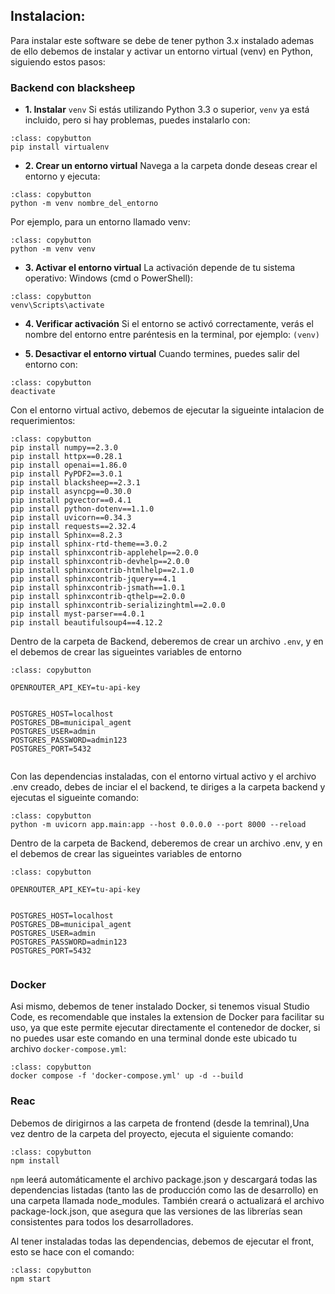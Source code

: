 ## Instalacion:

Para instalar este software se debe de tener python 3.x instalado ademas de ello debemos de instalar y activar un entorno virtual (venv) en Python, siguiendo estos pasos:

### Backend con blacksheep
- **1. Instalar**  `venv`
Si estás utilizando Python 3.3 o superior, `venv` ya está incluido, pero si hay problemas, puedes instalarlo con:


```{code-block}
:class: copybutton
pip install virtualenv
```

- **2. Crear un entorno virtual**
Navega a la carpeta donde deseas crear el entorno y ejecuta:

```{code-block}
:class: copybutton
python -m venv nombre_del_entorno
```
Por ejemplo, para un entorno llamado venv:
```{code-block}
:class: copybutton
python -m venv venv
```

- **3. Activar el entorno virtual**
La activación depende de tu sistema operativo:
Windows (cmd o PowerShell):
```{code-block}
:class: copybutton
venv\Scripts\activate
```

- **4. Verificar activación**
Si el entorno se activó correctamente, verás el nombre del entorno entre paréntesis en la terminal, por ejemplo: `(venv)` 

- **5. Desactivar el entorno virtual**
Cuando termines, puedes salir del entorno con:

```{code-block}
:class: copybutton
deactivate
```

Con el entorno virtual activo, debemos de ejecutar la sigueinte intalacion de requerimientos:

```{code-block}
:class: copybutton
pip install numpy==2.3.0
pip install httpx==0.28.1
pip install openai==1.86.0
pip install PyPDF2==3.0.1
pip install blacksheep==2.3.1
pip install asyncpg==0.30.0
pip install pgvector==0.4.1
pip install python-dotenv==1.1.0
pip install uvicorn==0.34.3
pip install requests==2.32.4
pip install Sphinx==8.2.3
pip install sphinx-rtd-theme==3.0.2
pip install sphinxcontrib-applehelp==2.0.0
pip install sphinxcontrib-devhelp==2.0.0
pip install sphinxcontrib-htmlhelp==2.1.0
pip install sphinxcontrib-jquery==4.1
pip install sphinxcontrib-jsmath==1.0.1
pip install sphinxcontrib-qthelp==2.0.0
pip install sphinxcontrib-serializinghtml==2.0.0
pip install myst-parser==4.0.1
pip install beautifulsoup4==4.12.2

```

Dentro de la carpeta de Backend, deberemos de crear un archivo `.env`, y en el debemos de crear las sigueintes variables de entorno

```{code-block}
:class: copybutton

OPENROUTER_API_KEY=tu-api-key


POSTGRES_HOST=localhost
POSTGRES_DB=municipal_agent
POSTGRES_USER=admin
POSTGRES_PASSWORD=admin123
POSTGRES_PORT=5432


```

Con las dependencias instaladas, con el entorno virtual activo y el archivo .env creado, debes de inciar el el backend, te diriges a la carpeta backend y ejecutas el sigueinte comando: 

```{code-block}
:class: copybutton
python -m uvicorn app.main:app --host 0.0.0.0 --port 8000 --reload
```

Dentro de la carpeta de Backend, deberemos de crear un archivo .env, y en el debemos de crear las sigueintes variables de entorno

```{code-block}
:class: copybutton

OPENROUTER_API_KEY=tu-api-key


POSTGRES_HOST=localhost
POSTGRES_DB=municipal_agent
POSTGRES_USER=admin
POSTGRES_PASSWORD=admin123
POSTGRES_PORT=5432


```

### Docker
Asi mismo, debemos de tener instalado Docker, si tenemos visual Studio Code, es recomendable que instales la extension de Docker para facilitar su uso, ya que este permite ejecutar directamente el contenedor de docker, si no puedes usar este comando en una terminal donde este ubicado tu archivo `docker-compose.yml`: 



```{code-block}
:class: copybutton
docker compose -f 'docker-compose.yml' up -d --build 

```

### Reac

Debemos de dirigirnos a las carpeta de frontend (desde la temrinal),Una vez dentro de la carpeta del proyecto, ejecuta el siguiente comando:

```{code-block}
:class: copybutton
npm install
```

`npm` leerá automáticamente el archivo package.json y descargará todas las dependencias listadas (tanto las de producción como las de desarrollo) en una carpeta llamada node_modules. También creará o actualizará el archivo package-lock.json, que asegura que las versiones de las librerías sean consistentes para todos los desarrolladores.

Al tener instaladas todas las dependencias, debemos de ejecutar el front, esto se hace con el comando:
```{code-block}
:class: copybutton
npm start
```